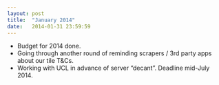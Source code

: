 ```yaml
---
layout: post
title:  "January 2014"
date:   2014-01-31 23:59:59
---
```


* Budget for 2014 done.
* Going through another round of reminding scrapers / 3rd party apps about our tile T&Cs.
* Working with UCL in advance of server “decant”. Deadline mid-July 2014.

